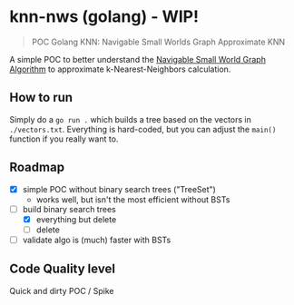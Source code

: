 # knn-nws (golang) - WIP!
> POC Golang KNN: Navigable Small Worlds Graph Approximate KNN

A simple POC to better understand the [Navigable Small World Graph
Algorithm](https://www.sciencedirect.com/science/article/abs/pii/S0306437913001300?via%3Dihub)
to approximate k-Nearest-Neighbors calculation. 

## How to run

Simply do a `go run .` which builds a tree based on the vectors in
`./vectors.txt`. Everything is hard-coded, but you can adjust the `main()`
function if you really want to.

## Roadmap

* [x] simple POC without binary search trees ("TreeSet")
  * works well, but isn't the most efficient without BSTs
* [ ] build binary search trees
  * [x] everything but delete
  * [ ] delete
* [ ] validate algo is (much) faster with BSTs

## Code Quality level
Quick and dirty POC / Spike
